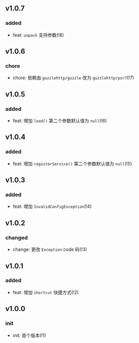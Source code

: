 ## v1.0.7

### added

- feat: `unpack` 支持参数(!8)

## v1.0.6

### chore

- chore: 依赖由 `guzzlehttp/guzzle` 改为 `guzzlehttp/psr7`(!7)

## v1.0.5

### added

- feat: 增加 `load()` 第二个参数默认值为 `null`(!6)

## v1.0.4

### added

- feat: 增加 `registerService()` 第二个参数默认值为 `null`(!5)

## v1.0.3

### added

- feat: 增加 `InvalidConfigException`(!4)

## v1.0.2

### changed

- change: 更改 `Exception` code 码(!3)

## v1.0.1

### added

- feat: 增加 `shortcut` 快捷方式(!2)

## v1.0.0

### init

- init: 首个版本(!1)